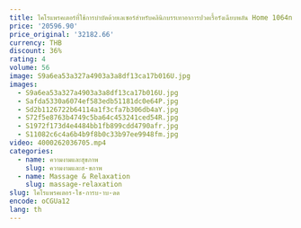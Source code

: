 ```yaml
---
title: ไคโรแพรคเตอร์ที่ใช้การบําบัดด้วยเลเซอร์สําหรับคลินิกบรรเทาอาการปวดเรื้อรังเฉียบพลัน Home 1064nm
price: '20596.90'
price_original: '32182.66'
currency: THB
discount: 36%
rating: 4
volume: 56
image: S9a6ea53a327a4903a3a8df13ca17b016U.jpg
images:
  - S9a6ea53a327a4903a3a8df13ca17b016U.jpg
  - Safda5330a6074ef583edb51181dc0e64P.jpg
  - Sd2b1126722b64114a1f3cfa7b306db4aY.jpg
  - S72f5e8763b4749c5ba64c453241ced54R.jpg
  - S1972f173d4e4484bb1fb899cdd4790afr.jpg
  - S11082c6c4a6b4b9f8b0c33b97ee9948fm.jpg
video: 4000262036705.mp4
categories:
  - name: ความงามและสุขภาพ
    slug: ความงามและส-ขภาพ
  - name: Massage & Relaxation
    slug: massage-relaxation
slug: ไคโรแพรคเตอร-ใช-การบ-าบ-ดด
encode: oCGUa12
lang: th
---
```

  